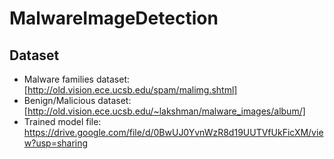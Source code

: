 # MalwareImageDetection

## Dataset
- Malware families dataset: [http://old.vision.ece.ucsb.edu/spam/malimg.shtml]
- Benign/Malicious dataset: [http://old.vision.ece.ucsb.edu/~lakshman/malware_images/album/]
- Trained model file: https://drive.google.com/file/d/0BwUJ0YvnWzR8d19UUTVfUkFicXM/view?usp=sharing
